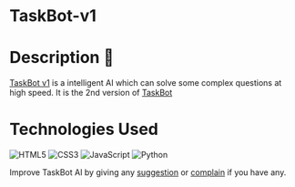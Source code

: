 # TaskBot-v1
# Description 📓
[TaskBot v1](https://huggingface.co/spaces/Advay-Singh/taskbot-v1) is a intelligent AI which can solve some complex questions at high speed. It is the 2nd version of [TaskBot](https://taskbot-ai-as.netlify.app/#versions)

# Technologies Used
![HTML5](https://img.shields.io/badge/HTML5-E34F26?logo=html5&logoColor=white)
![CSS3](https://img.shields.io/badge/CSS3-1572B6?logo=css3&logoColor=white)
![JavaScript](https://img.shields.io/badge/JavaScript-F7DF1E?logo=javascript&logoColor=black)
![Python](https://img.shields.io/badge/Python-3776AB?logo=python&logoColor=white)


Improve TaskBot AI by giving any [suggestion](https://taskbot-suggest.netlify.app) or [complain](https://taskbot-complain.netlify.app) if you have any. 
